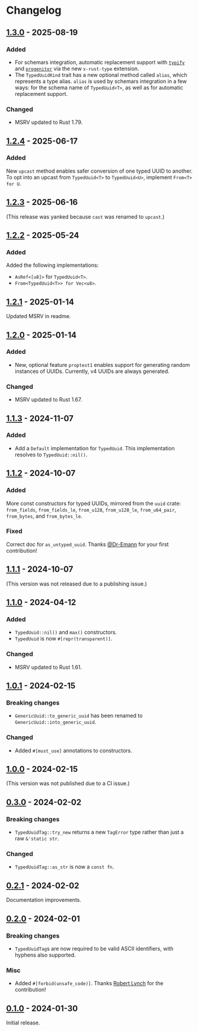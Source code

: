 # Changelog

## [1.3.0] - 2025-08-19

### Added

- For schemars integration, automatic replacement support with [`typify`] and [`progenitor`] via the new `x-rust-type` extension.
- The `TypedUuidKind` trait has a new optional method called `alias`, which represents a type alias. `alias` is used by schemars integration in a few ways: for the schema name of `TypedUuid<T>`, as well as for automatic replacement support.

[`typify`]: https://github.com/oxidecomputer/typify
[`progenitor`]: https://github.com/oxidecomputer/progenitor

### Changed

- MSRV updated to Rust 1.79.

## [1.2.4] - 2025-06-17

### Added

New `upcast` method enables safer conversion of one typed UUID to another. To opt into an upcast from `TypedUuid<T>` to `TypedUuid<U>`, implement `From<T> for U`.

## [1.2.3] - 2025-06-16

(This release was yanked because `cast` was renamed to `upcast`.)

## [1.2.2] - 2025-05-24

### Added

Added the following implementations:

- `AsRef<[u8]>` for `TypedUuid<T>`.
- `From<TypedUuid<T>> for Vec<u8>`.

## [1.2.1] - 2025-01-14

Updated MSRV in readme.

## [1.2.0] - 2025-01-14

### Added

- New, optional feature `proptest1` enables support for generating random instances of UUIDs. Currently, v4 UUIDs are always generated.

### Changed

- MSRV updated to Rust 1.67.

## [1.1.3] - 2024-11-07

### Added

- Add a `Default` implementation for `TypedUuid`. This implementation resolves
  to `TypedUuid::nil()`.

## [1.1.2] - 2024-10-07

### Added

More const constructors for typed UUIDs, mirrored from the `uuid` crate: `from_fields`,
`from_fields_le`, `from_u128`, `from_u128_le`, `from_u64_pair`, `from_bytes`, and `from_bytes_le`.

### Fixed

Correct doc for `as_untyped_uuid`. Thanks [@Dr-Emann](https://github.com/Dr-Emann) for your first contribution!

## [1.1.1] - 2024-10-07

(This version was not released due to a publishing issue.)

## [1.1.0] - 2024-04-12

### Added

- `TypedUuid::nil()` and `max()` constructors.
- `TypedUuid` is now `#[repr(transparent)]`.

### Changed

- MSRV updated to Rust 1.61.

## [1.0.1] - 2024-02-15

### Breaking changes

- `GenericUuid::to_generic_uuid` has been renamed to `GenericUuid::into_generic_uuid`.

### Changed

- Added `#[must_use]` annotations to constructors.

## [1.0.0] - 2024-02-15

(This version was not published due to a CI issue.)

## [0.3.0] - 2024-02-02

### Breaking changes

- `TypedUuidTag::try_new` returns a new `TagError` type rather than just a raw `&'static str`.

### Changed

- `TypedUuidTag::as_str` is now a `const fn`.

## [0.2.1] - 2024-02-02

Documentation improvements.

## [0.2.0] - 2024-02-01

### Breaking changes

- `TypedUuidTag`s are now required to be valid ASCII identifiers, with hyphens also supported.

### Misc

- Added `#[forbid(unsafe_code)]`. Thanks [Robert Lynch](https://github.com/rob0rt) for the contribution!

## [0.1.0] - 2024-01-30

Initial release.

[1.3.0]: https://github.com/oxidecomputer/newtype-uuid/releases/newtype-uuid-1.3.0
[1.2.4]: https://github.com/oxidecomputer/newtype-uuid/releases/newtype-uuid-1.2.4
[1.2.3]: https://github.com/oxidecomputer/newtype-uuid/releases/newtype-uuid-1.2.3
[1.2.2]: https://github.com/oxidecomputer/newtype-uuid/releases/newtype-uuid-1.2.2
[1.2.1]: https://github.com/oxidecomputer/newtype-uuid/releases/newtype-uuid-1.2.1
[1.2.0]: https://github.com/oxidecomputer/newtype-uuid/releases/newtype-uuid-1.2.0
[1.1.3]: https://github.com/oxidecomputer/newtype-uuid/releases/newtype-uuid-1.1.3
[1.1.2]: https://github.com/oxidecomputer/newtype-uuid/releases/newtype-uuid-1.1.2
[1.1.1]: https://github.com/oxidecomputer/newtype-uuid/releases/newtype-uuid-1.1.1
[1.1.0]: https://github.com/oxidecomputer/newtype-uuid/releases/newtype-uuid-1.1.0
[1.0.1]: https://github.com/oxidecomputer/newtype-uuid/releases/newtype-uuid-1.0.1
[1.0.0]: https://github.com/oxidecomputer/newtype-uuid/releases/newtype-uuid-1.0.0
[0.3.0]: https://github.com/oxidecomputer/newtype-uuid/releases/newtype-uuid-0.3.0
[0.2.1]: https://github.com/oxidecomputer/newtype-uuid/releases/newtype-uuid-0.2.1
[0.2.0]: https://github.com/oxidecomputer/newtype-uuid/releases/newtype-uuid-0.2.0
[0.1.0]: https://github.com/oxidecomputer/newtype-uuid/releases/newtype-uuid-0.1.0
